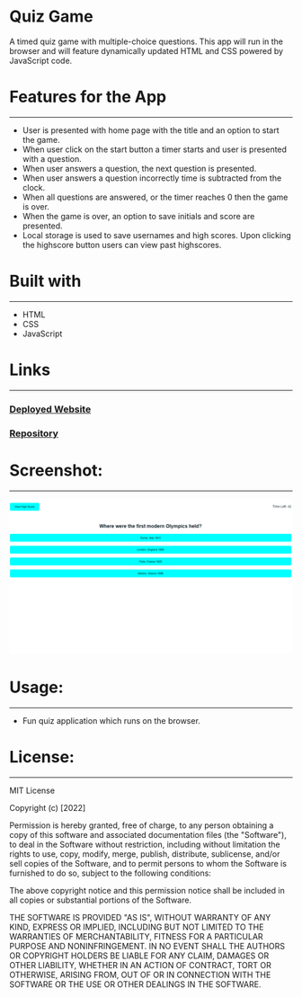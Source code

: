 
# Quiz Game
A timed quiz game with multiple-choice questions. This app will run in the browser and will feature dynamically updated HTML and CSS powered by JavaScript code.

# Features for the App 
-----------------------------------------------------------------------  
-	User is presented with home page with the title and an option to start the game. 
-	When user click on the start button a timer starts and user is presented with a question.
-	When user answers a question, the next question is presented.
-	When user answers a question incorrectly time is subtracted from the clock.
-	When all questions are answered, or the timer reaches 0 then the game is over.
-	When the game is over, an option to save initials and score are presented.
-	Local storage is used to save usernames and high scores. Upon clicking the highscore button users can view past highscores.


# Built with
-----------------------------------------------------------------------
- HTML  
- CSS 
- JavaScript

# Links
-----------------------------------------------------------------------
### [ Deployed Website]()
### [Repository](https://github.com/Micky-Ad/Quiz_Game)


# Screenshot:
----------------------------------------------------------------------

 ![alt text](assets/Images/Screenshot-1.PNG)

# Usage:
----------------------------------------------------------------------
-	Fun quiz application which runs on the browser.


# License:
-----------------------------------------------------------------------
MIT License

  Copyright (c) [2022]

Permission is hereby granted, free of charge, to any person obtaining a copy of this software and associated documentation files (the "Software"), to deal in the Software without restriction, including without limitation the rights to use, copy, modify, merge, publish, distribute, sublicense, and/or sell copies of the Software, and to permit persons to whom the Software is furnished to do so, subject to the following conditions:

The above copyright notice and this permission notice shall be included in all copies or substantial portions of the Software.

THE SOFTWARE IS PROVIDED "AS IS", WITHOUT WARRANTY OF ANY KIND, EXPRESS OR IMPLIED, INCLUDING BUT NOT LIMITED TO THE WARRANTIES OF MERCHANTABILITY, FITNESS FOR A PARTICULAR PURPOSE AND NONINFRINGEMENT. IN NO EVENT SHALL THE AUTHORS OR COPYRIGHT HOLDERS BE LIABLE FOR ANY CLAIM, DAMAGES OR OTHER LIABILITY, WHETHER IN AN ACTION OF CONTRACT, TORT OR OTHERWISE, ARISING FROM, OUT OF OR IN CONNECTION WITH THE SOFTWARE OR THE USE OR OTHER DEALINGS IN THE SOFTWARE.

